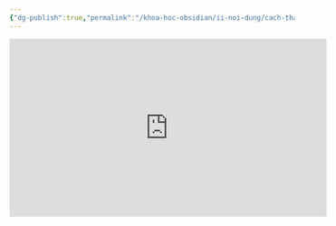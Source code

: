 ```yaml
---
{"dg-publish":true,"permalink":"/khoa-hoc-obsidian/ii-noi-dung/cach-thay-icon-banner-sieu-nhanh-bang-commader-va-image-inserter/"}
---
```


<iframe width="560" height="315" src="https://www.youtube.com/embed/nvQqrx8tXek" title="YouTube video player" frameborder="0" allow="accelerometer; autoplay; clipboard-write; encrypted-media; gyroscope; picture-in-picture; web-share" allowfullscreen></iframe>